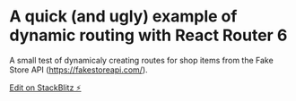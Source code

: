 # A quick (and ugly) example of dynamic routing with React Router 6

A small test of dynamicaly creating routes for shop items from the Fake Store API (https://fakestoreapi.com/).


[Edit on StackBlitz ⚡️](https://stackblitz.com/edit/react-vonmdf)
